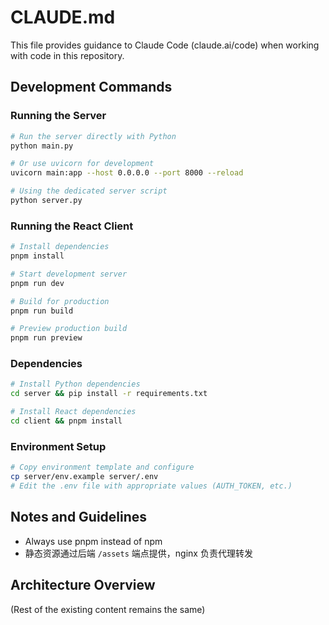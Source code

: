 # CLAUDE.md

This file provides guidance to Claude Code (claude.ai/code) when working with code in this repository.

## Development Commands

### Running the Server
```bash
# Run the server directly with Python
python main.py

# Or use uvicorn for development
uvicorn main:app --host 0.0.0.0 --port 8000 --reload

# Using the dedicated server script
python server.py
```

### Running the React Client
```bash
# Install dependencies
pnpm install

# Start development server
pnpm run dev

# Build for production
pnpm run build

# Preview production build
pnpm run preview
```

### Dependencies
```bash
# Install Python dependencies
cd server && pip install -r requirements.txt

# Install React dependencies
cd client && pnpm install
```

### Environment Setup
```bash
# Copy environment template and configure
cp server/env.example server/.env
# Edit the .env file with appropriate values (AUTH_TOKEN, etc.)
```

## Notes and Guidelines
- Always use pnpm instead of npm
- 静态资源通过后端 `/assets` 端点提供，nginx 负责代理转发

## Architecture Overview

(Rest of the existing content remains the same)